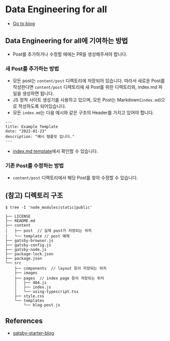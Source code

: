 # Data Engineering for all

- [Go to blog](<https://data-engineering-for-all-kr.github.io/>)

## Data Engineering for all에 기여하는 방법 

- Post를 추가하거나 수정할 때에는 PR을 생성해주셔야 합니다.

### 새 Post를 추가하는 방법

- 모든 post는 `content/post` 디렉토리에 저장되어 있습니다. 따라서 새로운 Post를 작성한다면 `content/post` 디렉토리에 새 Post를 위한 디렉토리와, index.md 파일을 생성하면 됩니다.
- JS 정적 사이트 생성기를 사용하고 있으며, 모든 Post는 Markdown(`index.md`)으로 작성하도록 되어있습니다.
- 모든 `index.md`는 다음 예시와 같은 구조의 Header를 가지고 있어야 합니다.

```
---
title: Example Template
date: "2022-01-23"
description: "예시 템플릿 입니다."
---
```

- [index.md template](<content/template/exmaple/index.md>)에서 확인할 수 있습니다.

### 기존 Post를 수정하는 방법

- `content/post` 디렉토리에서 해당 Post를 찾아 수정할 수 있습니다.

## (참고) 디렉토리 구조

```
$ tree -I 'node_modules|static|public'

├── LICENSE
├── README.md
├── content
│   ├── post  // 실제 post가 저장되는 위치
│   └── template // post 예제
├── gatsby-browser.js
├── gatsby-config.js
├── gatsby-node.js
├── package-lock.json
├── package.json
└── src
    ├── components  // layout 등이 저장되는 위치
    ├── images
    ├── pages  // index page 등이 저장되는 위치
    │   ├── 404.js
    │   ├── index.js
    │   └── using-typescript.tsx
    ├── style.css
    └── templates
        └── blog-post.js

```

## References

- [gatsby-starter-blog](<https://www.gatsbyjs.com/starters/gatsbyjs/gatsby-starter-blog>)
